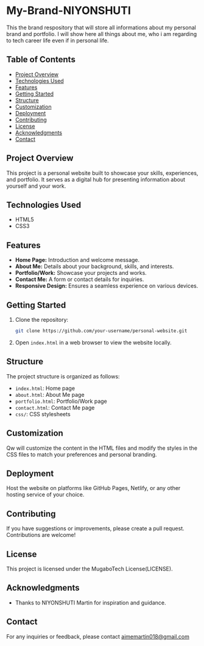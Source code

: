 # My-Brand-NIYONSHUTI
This the brand respository that will store all informations about my personal brand and portfolio.
I will show here all things about me, who i am regarding to tech career life even if in personal life.

## Table of Contents
- [Project Overview](#project-overview)
- [Technologies Used](#technologies-used)
- [Features](#features)
- [Getting Started](#getting-started)
- [Structure](#structure)
- [Customization](#customization)
- [Deployment](#deployment)
- [Contributing](#contributing)
- [License](#license)
- [Acknowledgments](#acknowledgments)
- [Contact](#contact)

## Project Overview

This project is a personal website built to showcase your skills, experiences, and portfolio. It serves as a digital hub for presenting information about yourself and your work.

## Technologies Used

- HTML5
- CSS3

## Features

- **Home Page:** Introduction and welcome message.
- **About Me:** Details about your background, skills, and interests.
- **Portfolio/Work:** Showcase your projects and works.
- **Contact Me:** A form or contact details for inquiries.
- **Responsive Design:** Ensures a seamless experience on various devices.

## Getting Started

1. Clone the repository:
   ```bash
   git clone https://github.com/your-username/personal-website.git

2. Open `index.html` in a web browser to view the website locally.

## Structure

The project structure is organized as follows:

- `index.html`: Home page
- `about.html`: About Me page
- `portfolio.html`: Portfolio/Work page
- `contact.html`: Contact Me page
- `css/`: CSS stylesheets

## Customization

Qw will customize the content in the HTML files and modify the styles in the CSS files to match your preferences and personal branding.

## Deployment

Host the website on platforms like GitHub Pages, Netlify, or any other hosting service of your choice.

## Contributing

If you have suggestions or improvements, please create a pull request. Contributions are welcome!

## License

This project is licensed under the MugaboTech License(LICENSE).

## Acknowledgments

- Thanks to NIYONSHUTI Martin for inspiration and guidance.

## Contact

For any inquiries or feedback, please contact aimemartin018@gmail.com

